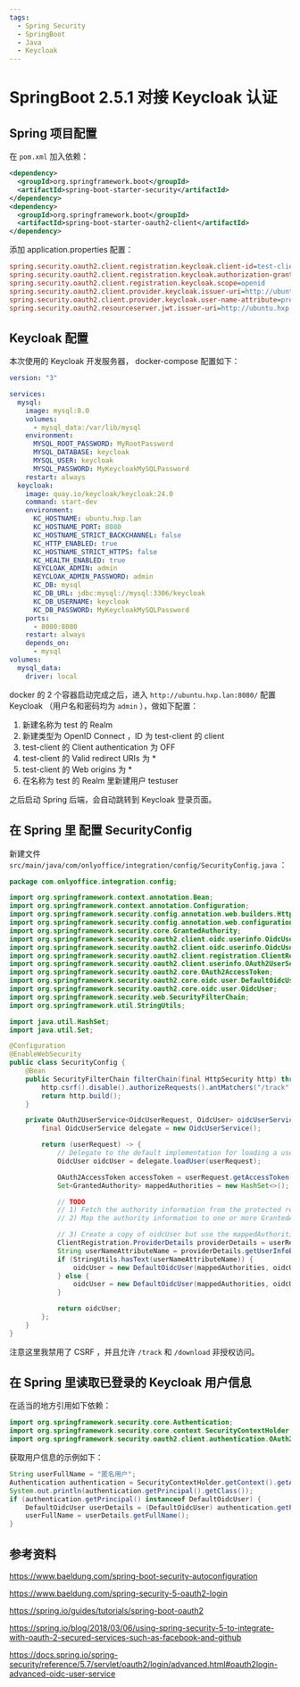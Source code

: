```yaml
---
tags:
  - Spring Security
  - SpringBoot
  - Java
  - Keycloak
---
```


# SpringBoot 2.5.1 对接 Keycloak 认证

## Spring 项目配置

在 `pom.xml` 加入依赖：

```xml
<dependency>
  <groupId>org.springframework.boot</groupId>
  <artifactId>spring-boot-starter-security</artifactId>
</dependency>
<dependency>
  <groupId>org.springframework.boot</groupId>
  <artifactId>spring-boot-starter-oauth2-client</artifactId>
</dependency>
```

添加 application.properties 配置：

```ini
spring.security.oauth2.client.registration.keycloak.client-id=test-client
spring.security.oauth2.client.registration.keycloak.authorization-grant-type=authorization_code
spring.security.oauth2.client.registration.keycloak.scope=openid
spring.security.oauth2.client.provider.keycloak.issuer-uri=http://ubuntu.hxp.lan:8080/realms/test
spring.security.oauth2.client.provider.keycloak.user-name-attribute=preferred_username
spring.security.oauth2.resourceserver.jwt.issuer-uri=http://ubuntu.hxp.lan:8080/realms/test
```

## Keycloak 配置

本次使用的 Keycloak 开发服务器， docker-compose 配置如下：

```yaml
version: "3"

services:
  mysql:
    image: mysql:8.0
    volumes:
      - mysql_data:/var/lib/mysql
    environment:
      MYSQL_ROOT_PASSWORD: MyRootPassword
      MYSQL_DATABASE: keycloak
      MYSQL_USER: keycloak
      MYSQL_PASSWORD: MyKeycloakMySQLPassword
    restart: always
  keycloak:
    image: quay.io/keycloak/keycloak:24.0
    command: start-dev
    environment:
      KC_HOSTNAME: ubuntu.hxp.lan
      KC_HOSTNAME_PORT: 8080
      KC_HOSTNAME_STRICT_BACKCHANNEL: false
      KC_HTTP_ENABLED: true
      KC_HOSTNAME_STRICT_HTTPS: false
      KC_HEALTH_ENABLED: true
      KEYCLOAK_ADMIN: admin
      KEYCLOAK_ADMIN_PASSWORD: admin
      KC_DB: mysql
      KC_DB_URL: jdbc:mysql://mysql:3306/keycloak
      KC_DB_USERNAME: keycloak
      KC_DB_PASSWORD: MyKeycloakMySQLPassword
    ports:
      - 8080:8080
    restart: always
    depends_on:
      - mysql
volumes:
  mysql_data:
    driver: local
```

docker 的 2 个容器启动完成之后，进入 `http://ubuntu.hxp.lan:8080/` 配置 Keycloak （用户名和密码均为 `admin` ），做如下配置：

1. 新建名称为 test 的 Realm
2. 新建类型为 OpenID Connect ，ID 为 test-client 的 client
3. test-client 的 Client authentication 为 OFF
4. test-client 的 Valid redirect URIs 为 \*
5. test-client 的 Web origins 为 \*
6. 在名称为 test 的 Realm 里新建用户 testuser

之后启动 Spring 后端，会自动跳转到 Keycloak 登录页面。

## 在 Spring 里 配置 SecurityConfig

新建文件 `src/main/java/com/onlyoffice/integration/config/SecurityConfig.java` ：

```java
package com.onlyoffice.integration.config;

import org.springframework.context.annotation.Bean;
import org.springframework.context.annotation.Configuration;
import org.springframework.security.config.annotation.web.builders.HttpSecurity;
import org.springframework.security.config.annotation.web.configuration.EnableWebSecurity;
import org.springframework.security.core.GrantedAuthority;
import org.springframework.security.oauth2.client.oidc.userinfo.OidcUserRequest;
import org.springframework.security.oauth2.client.oidc.userinfo.OidcUserService;
import org.springframework.security.oauth2.client.registration.ClientRegistration;
import org.springframework.security.oauth2.client.userinfo.OAuth2UserService;
import org.springframework.security.oauth2.core.OAuth2AccessToken;
import org.springframework.security.oauth2.core.oidc.user.DefaultOidcUser;
import org.springframework.security.oauth2.core.oidc.user.OidcUser;
import org.springframework.security.web.SecurityFilterChain;
import org.springframework.util.StringUtils;

import java.util.HashSet;
import java.util.Set;

@Configuration
@EnableWebSecurity
public class SecurityConfig {
    @Bean
    public SecurityFilterChain filterChain(final HttpSecurity http) throws Exception {
        http.csrf().disable().authorizeRequests().antMatchers("/track", "/download").permitAll().anyRequest().authenticated().and().oauth2Login(oauth2 -> oauth2.userInfoEndpoint(userInfo -> userInfo.oidcUserService(this.oidcUserService())));
        return http.build();
    }

    private OAuth2UserService<OidcUserRequest, OidcUser> oidcUserService() {
        final OidcUserService delegate = new OidcUserService();

        return (userRequest) -> {
            // Delegate to the default implementation for loading a user
            OidcUser oidcUser = delegate.loadUser(userRequest);

            OAuth2AccessToken accessToken = userRequest.getAccessToken();
            Set<GrantedAuthority> mappedAuthorities = new HashSet<>();

            // TODO
            // 1) Fetch the authority information from the protected resource using accessToken
            // 2) Map the authority information to one or more GrantedAuthority's and add it to mappedAuthorities

            // 3) Create a copy of oidcUser but use the mappedAuthorities instead
            ClientRegistration.ProviderDetails providerDetails = userRequest.getClientRegistration().getProviderDetails();
            String userNameAttributeName = providerDetails.getUserInfoEndpoint().getUserNameAttributeName();
            if (StringUtils.hasText(userNameAttributeName)) {
                oidcUser = new DefaultOidcUser(mappedAuthorities, oidcUser.getIdToken(), oidcUser.getUserInfo(), userNameAttributeName);
            } else {
                oidcUser = new DefaultOidcUser(mappedAuthorities, oidcUser.getIdToken(), oidcUser.getUserInfo());
            }

            return oidcUser;
        };
    }
}
```

注意这里我禁用了 CSRF ，并且允许 `/track` 和 `/download` 非授权访问。

## 在 Spring 里读取已登录的 Keycloak 用户信息

在适当的地方引用如下依赖：

```java
import org.springframework.security.core.Authentication;
import org.springframework.security.core.context.SecurityContextHolder;
import org.springframework.security.oauth2.client.authentication.OAuth2AuthenticationToken;
```

获取用户信息的示例如下：

```java
String userFullName = "匿名用户";
Authentication authentication = SecurityContextHolder.getContext().getAuthentication();
System.out.println(authentication.getPrincipal().getClass());
if (authentication.getPrincipal() instanceof DefaultOidcUser) {
    DefaultOidcUser userDetails = (DefaultOidcUser) authentication.getPrincipal();
    userFullName = userDetails.getFullName();
}
```

## 参考资料

https://www.baeldung.com/spring-boot-security-autoconfiguration

https://www.baeldung.com/spring-security-5-oauth2-login

https://spring.io/guides/tutorials/spring-boot-oauth2

https://spring.io/blog/2018/03/06/using-spring-security-5-to-integrate-with-oauth-2-secured-services-such-as-facebook-and-github

https://docs.spring.io/spring-security/reference/5.7/servlet/oauth2/login/advanced.html#oauth2login-advanced-oidc-user-service
